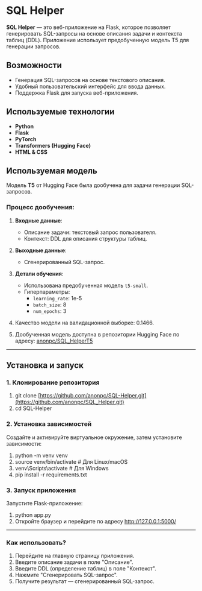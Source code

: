 # SQL Helper

**SQL Helper** — это веб-приложение на Flask, которое позволяет генерировать SQL-запросы на основе описания задачи и контекста таблиц (DDL). Приложение использует предобученную модель T5 для генерации запросов.

## Возможности

- Генерация SQL-запросов на основе текстового описания.
- Удобный пользовательский интерфейс для ввода данных.
- Поддержка Flask для запуска веб-приложения.

## Используемые технологии
- **Python**
- **Flask**
- **PyTorch**
- **Transformers (Hugging Face)**
- **HTML & CSS**

## Используемая модель
Модель **T5** от Hugging Face была дообучена для задачи генерации SQL-запросов. 

### Процесс дообучения:
1. **Входные данные**:
   - Описание задачи: текстовый запрос пользователя.
   - Контекст: DDL для описания структуры таблиц.

2. **Выходные данные**:
   - Сгенерированный SQL-запрос.

3. **Детали обучения**:
   - Использована предобученная модель `t5-small`.
   - Гиперпараметры:
     - `learning_rate`: 1e-5
     - `batch_size`: 8
     - `num_epochs`: 3

4. Качество модели на валидационной выборке: 0.1466.
   
6. Дообученная модель доступна в репозитории Hugging Face по адресу: [anonpc/SQL_HelperT5](https://huggingface.co/anonpc/SQL_HelperT5)

---

## Установка и запуск

### 1. Клонирование репозитория
1. git clone [https://github.com/anonpc/SQL-Helper.git](https://github.com/anonpc/SQL_Helper.git)
2. cd SQL-Helper

### 2. Установка зависимостей
Создайте и активируйте виртуальное окружение, затем установите зависимости:

1. python -m venv venv
2. source venv/bin/activate  # Для Linux/macOS
3. venv\Scripts\activate     # Для Windows
4. pip install -r requirements.txt

### 3. Запуск приложения
Запустите Flask-приложение:
1. python app.py
2. Откройте браузер и перейдите по адресу http://127.0.0.1:5000/

---

### Как использовать?
1. Перейдите на главную страницу приложения.
2. Введите описание задачи в поле "Описание".
3. Введите DDL (определение таблиц) в поле "Контекст".
4. Нажмите "Сгенерировать SQL-запрос".
5. Получите результат — сгенерированный SQL-запрос.
